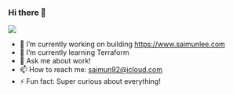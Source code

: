### Hi there 👋
![](https://komarev.com/ghpvc/?username=SaiMun92&color=brightgreen&style=for-the-badge)

- 🔭 I’m currently working on building https://www.saimunlee.com
- 🌱 I’m currently learning Terraform
- 💬 Ask me about work!
- 📫 How to reach me: saimun92@icloud.com
- ⚡ Fun fact: Super curious about everything!

<!--
**SaiMun92/saimun92** is a ✨ _special_ ✨ repository because its `README.md` (this file) appears on your GitHub profile.

Here are some ideas to get you started:

- 🔭 I’m currently working on ...
- 🌱 I’m currently learning ...
- 👯 I’m looking to collaborate on ...
- 🤔 I’m looking for help with ...
- 💬 Ask me about ...
- 📫 How to reach me: ...
- 😄 Pronouns: ...
- ⚡ Fun fact: ...
-->
